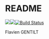 # README
<a href="https://codeclimate.com/github/FlavienGtlt/projet-back-a19/maintainability"><img src="https://api.codeclimate.com/v1/badges/c73c6cffa4f580201b8f/maintainability" /></a><a href="https://codeclimate.com/github/FlavienGtlt/projet-back-a19/test_coverage"><img src="https://api.codeclimate.com/v1/badges/c73c6cffa4f580201b8f/test_coverage" /></a>[![Build Status](https://travis-ci.org/FlavienGtlt/projet-back-a19.svg?branch=master)](https://travis-ci.org/FlavienGtlt/projet-back-a19)


Flavien GENTILT
